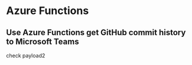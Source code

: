 # Azure Functions
## Use Azure Functions get GitHub commit history to Microsoft Teams
check payload2

